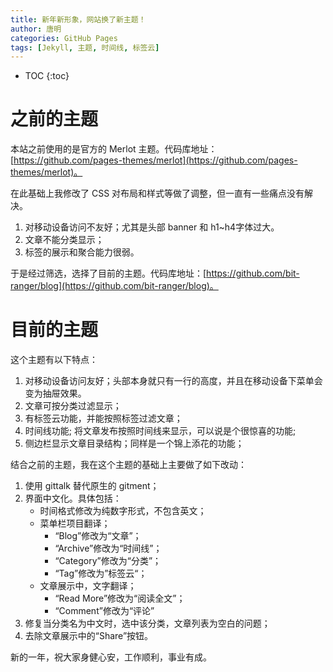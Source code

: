 ```yaml
---
title: 新年新形象，网站换了新主题！
author: 唐明
categories: GitHub Pages
tags: [Jekyll, 主题, 时间线, 标签云]
---
```

* TOC
{:toc}

# 之前的主题

本站之前使用的是官方的 Merlot 主题。代码库地址：[https://github.com/pages-themes/merlot](https://github.com/pages-themes/merlot)。

在此基础上我修改了 CSS 对布局和样式等做了调整，但一直有一些痛点没有解决。

1. 对移动设备访问不友好；尤其是头部 banner 和 h1~h4字体过大。
1. 文章不能分类显示；
1. 标签的展示和聚合能力很弱。

<!--以上为摘要内容-->

于是经过筛选，选择了目前的主题。代码库地址：[https://github.com/bit-ranger/blog](https://github.com/bit-ranger/blog)。

# 目前的主题

这个主题有以下特点：

1. 对移动设备访问友好；头部本身就只有一行的高度，并且在移动设备下菜单会变为抽屉效果。
1. 文章可按分类过滤显示；
1. 有标签云功能，并能按照标签过滤文章；
1. 时间线功能; 将文章发布按照时间线来显示，可以说是个很惊喜的功能;
1. 侧边栏显示文章目录结构；同样是一个锦上添花的功能；

结合之前的主题，我在这个主题的基础上主要做了如下改动：

1. 使用 gittalk 替代原生的 gitment；
1. 界面中文化。具体包括：
    - 时间格式修改为纯数字形式，不包含英文；
    - 菜单栏项目翻译；
        - “Blog”修改为“文章”；
        - “Archive”修改为“时间线”；
        - “Category”修改为“分类”；
        - “Tag”修改为”标签云“；
    - 文章展示中，文字翻译；
        - “Read More”修改为“阅读全文”；
        - “Comment”修改为“评论”
1. 修复当分类名为中文时，选中该分类，文章列表为空白的问题；
1. 去除文章展示中的“Share”按钮。

新的一年，祝大家身健心安，工作顺利，事业有成。
